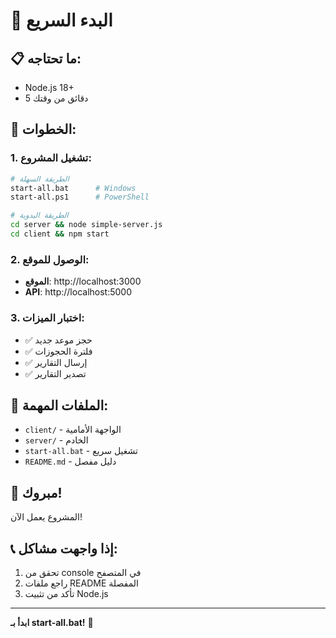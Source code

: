 # 🚀 البدء السريع

## 📋 ما تحتاجه:
- Node.js 18+
- 5 دقائق من وقتك

## 🎯 الخطوات:

### 1. تشغيل المشروع:
```bash
# الطريقة السهلة
start-all.bat      # Windows
start-all.ps1      # PowerShell

# الطريقة اليدوية
cd server && node simple-server.js
cd client && npm start
```

### 2. الوصول للموقع:
- **الموقع**: http://localhost:3000
- **API**: http://localhost:5000

### 3. اختبار الميزات:
- ✅ حجز موعد جديد
- ✅ فلترة الحجوزات
- ✅ إرسال التقارير
- ✅ تصدير التقارير

## 📁 الملفات المهمة:

- `client/` - الواجهة الأمامية
- `server/` - الخادم
- `start-all.bat` - تشغيل سريع
- `README.md` - دليل مفصل

## 🎉 مبروك!
المشروع يعمل الآن!

## 📞 إذا واجهت مشاكل:
1. تحقق من console في المتصفح
2. راجع ملفات README المفصلة
3. تأكد من تثبيت Node.js

---

**ابدأ بـ start-all.bat!** 🚀

